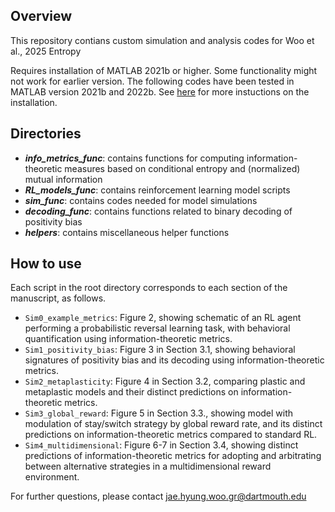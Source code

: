 ## Overview
This repository contians custom simulation and analysis codes for Woo et al., 2025 Entropy

Requires installation of MATLAB 2021b or higher. Some functionality might not work for earlier version. The following codes have been tested in MATLAB version 2021b and 2022b. See [here](https://www.mathworks.com/help/install/install-products.html) for more instuctions on the installation.

## Directories
* _**info_metrics_func**_: contains functions for computing information-theoretic measures based on conditional entropy and (normalized) mutual information
* **_RL_models_func_**: contains reinforcement learning model scripts
* **_sim_func_**: contains codes needed for model simulations
* **_decoding_func_**: contains functions related to binary decoding of positivity bias
* **_helpers_**: contains miscellaneous helper functions

## How to use
Each script in the root directory corresponds to each section of the manuscript, as follows.

- `Sim0_example_metrics`: Figure 2, showing schematic of an RL agent performing a probabilistic reversal learning task, with behavioral quantification using information-theoretic metrics.
- `Sim1_positivity_bias`: Figure 3 in Section 3.1, showing behavioral signatures of positivity bias and its decoding using information-theoretic metrics.
- `Sim2_metaplasticity`: Figure 4 in Section 3.2, comparing plastic and metaplastic models and their distinct predictions on information-theoretic metrics.
- `Sim3_global_reward`: Figure 5 in Section 3.3., showing model with modulation of stay/switch strategy by global reward rate, and its distinct predictions on information-theoretic metrics compared to standard RL.
- `Sim4_multidimensional`: Figure 6-7 in Section 3.4, showing distinct predictions of information-theoretic metrics for adopting and arbitrating between alternative strategies in a multidimensional reward environment.


For further questions, please contact jae.hyung.woo.gr@dartmouth.edu





